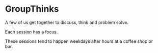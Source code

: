 # GroupThinks

A few of us get together to discuss, think and problem solve. 

Each session has a focus.

These sessions tend to happen weekdays after hours at a coffee shop or bar.
